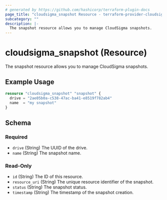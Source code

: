 ```yaml
---
# generated by https://github.com/hashicorp/terraform-plugin-docs
page_title: "cloudsigma_snapshot Resource - terraform-provider-cloudsigma"
subcategory: ""
description: |-
  The snapshot resource allows you to manage CloudSigma snapshots.
---
```


# cloudsigma_snapshot (Resource)

The snapshot resource allows you to manage CloudSigma snapshots.

## Example Usage

```terraform
resource "cloudsigma_snapshot" "snapshot" {
  drive = "2ae05b0a-c538-47ac-ba41-e8519f782ab4"
  name  = "my snapshot"
}
```

<!-- schema generated by tfplugindocs -->
## Schema

### Required

- `drive` (String) The UUID of the drive.
- `name` (String) The snapshot name.

### Read-Only

- `id` (String) The ID of this resource.
- `resource_uri` (String) The unique resource identifier of the snapshot.
- `status` (String) The snapshot status.
- `timestamp` (String) The timestamp of the snapshot creation.
